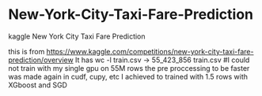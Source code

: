 # New-York-City-Taxi-Fare-Prediction
kaggle New York City Taxi Fare Prediction


this is from https://www.kaggle.com/competitions/new-york-city-taxi-fare-prediction/overview
It has wc -l train.csv  -> 55_423_856 train.csv
#I could not train with my single gpu on 55M rows the pre proccessing to be faster was made again in
cudf, cupy, etc I achieved to trained with 1.5 rows with XGboost and SGD

